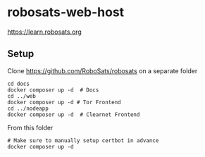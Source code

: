 # robosats-web-host

https://learn.robosats.org

## Setup

Clone https://github.com/RoboSats/robosats on a separate folder

````
cd docs
docker composer up -d  # Docs
cd ../web
docker composer up -d # Tor Frontend
cd ../nodeapp 
docker composer up -d  # Clearnet Frontend
````

From this folder

````
# Make sure to manually setup certbot in advance
docker composer up -d
````
